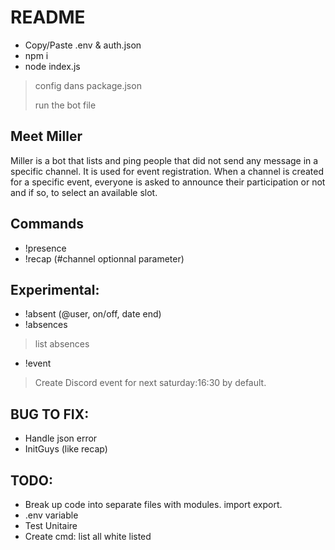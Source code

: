 README
======

- Copy/Paste .env & auth.json
- npm i
- node index.js

> config dans package.json
>
> run the bot file



Meet Miller
-----------
Miller is a bot that lists and ping people that did not send any message in a specific channel.
It is used for event registration.
When a channel is created for a specific event, everyone is asked to announce their participation or not and if so, to select an available slot.



Commands
--------

- !presence
- !recap (#channel optionnal parameter)

Experimental:
-------------
- !absent (@user, on/off, date end)
- !absences
> list absences
- !event
> Create Discord event for next saturday:16:30 by default.

BUG TO FIX:
-----------
- Handle json error
- InitGuys (like recap)

TODO:
-----------
- Break up code into separate files with modules. import export.
- .env variable
- Test Unitaire
- Create cmd: list all white listed 
